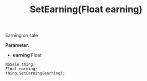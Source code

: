 ﻿---
uid: crmscript_ref_NSSale_SetEarning
title: SetEarning(Float earning)
intellisense: NSSale.SetEarning
keywords: NSSale, GetEarning
so.topic: reference
---

Earning on sale

**Parameter:** 
 - **earning** Float

```crmscript
NSSale thing;
Float earning;
thing.SetEarning(earning);
```

